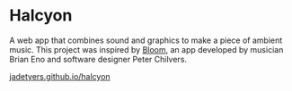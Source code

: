 # Halcyon

A web app that combines sound and graphics to make a piece of ambient music. This project was inspired by [Bloom](https://generativemusic.com/bloom.html), an app  developed by musician Brian Eno and software designer Peter Chilvers.

[jadetyers.github.io/halcyon](https://jadetyers.github.io/halcyon/)
